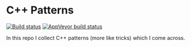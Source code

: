 # C++ Patterns

[![Build status][travis-svg]][travis-link]
[![AppVeyor build status][appveyor-svg]][appveyor-link]

In this repo I collect C++ patterns (more like tricks) which I come
across.

[travis-svg]: https://travis-ci.org/hmenke/cpp-patterns.svg?branch=master
[travis-link]: https://travis-ci.org/hmenke/cpp-patterns
[appveyor-svg]: https://ci.appveyor.com/api/projects/status/g450kallcwu69hc7/branch/master?svg=true
[appveyor-link]: https://ci.appveyor.com/project/hmenke/cpp-patterns/branch/master
